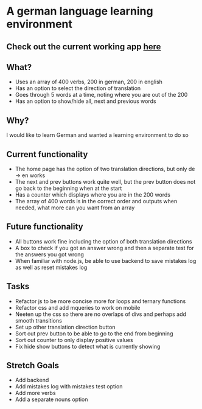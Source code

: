 # A german language learning environment

## Check out the current working app [here](http://shouston3.github.io/learnenv/)

## What?

* Uses an array of 400 verbs, 200 in german, 200 in english
* Has an option to select the direction of translation
* Goes through 5 words at a time, noting where you are out of the 200
* Has an option to show/hide all, next and previous words

## Why?

I would like to learn German and wanted a learning environment to do so

## Current functionality

* The home page has the option of two translation directions, but only de -> en works
* The next and prev buttons work quite well, but the prev button does not go back to the beginning when at the start
* Has a counter which displays where you are in the 200 words
* The array of 400 words is in the correct order and outputs when needed, what more can you want from an array

## Future functionality

* All buttons work fine including the option of both translation directions
* A box to check if you got an answer wrong and then a separate test for the answers you got wrong
* When familiar with node.js, be able to use backend to save mistakes log as well as reset mistakes log

## Tasks

* Refactor js to be more concise more for loops and ternary functions
* Refactor css and add mqueries to work on mobile
* Neeten up the css so there are no overlaps of divs and perhaps add smooth transitions
* Set up other translation direction button
* Sort out prev button to be able to go to the end from beginning
* Sort out counter to only display positive values
* Fix hide show buttons to detect what is currently showing

## Stretch Goals

* Add backend
* Add mistakes log with mistakes test option
* Add more verbs
* Add a separate nouns option
